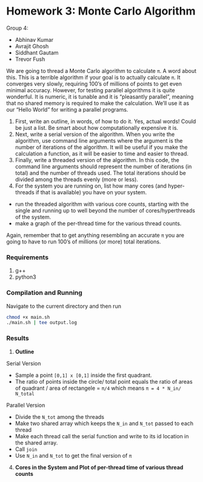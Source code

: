 # Homework 3: Monte Carlo Algorithm

Group 4: 
- Abhinav Kumar
- Avrajit Ghosh
- Siddhant Gautam
- Trevor Fush

We are going to thread a Monte Carlo algorithm to calculate `π`. A word about this. This is a terrible algorithm if your goal is to actually calculate `π`. It converges very slowly, requiring 100’s of millions of points to get even minimal accuracy. However, for testing parallel algorithms it is quite wonderful. It is numeric, it is tunable and it is “pleasantly parallel”, meaning that no shared memory is required to make the calculation. We’ll use it as our “Hello World” for writing a parallel programs.
1. First, write an outline, in words, of how to do it. Yes, actual words! Could be just a list. Be smart about how computationally expensive it is.
2. Next, write a serial version of the algorithm. When you write the algorithm, use command line arguments where the argument is the number of iterations of the algorithm. It will be useful if you make the calculation a function, as it will be easier to time and easier to thread.
3. Finally, write a threaded version of the algorithm. In this code, the command line arguments should represent the number of iterations (in total) and the number of threads used.
        The total iterations should be divided among the threads evenly (more or less).
4. For the system you are running on, list how many cores (and hyper-threads if that is available) you have on your system.
  - run the threaded algorithm with various core counts, starting with the single and running up to well beyond the number of cores/hyperthreads of the system.
  - make a graph of the per-thread time for the various thread counts.

Again, remember that to get anything resembling an accurate `π` you are going to have to run 100’s of millions (or more) total iterations.

### Requirements
1. g++
2. python3

### Compilation and Running
Navigate to the current directory and then run
```bash
chmod +x main.sh
./main.sh | tee output.log
```

### Results 

1. **Outline**

Serial Version
  - Sample a point `[0,1] x [0,1]` inside the first quadrant.
  - The ratio of points inside the circle/ total point equals the ratio of areas of quadrant / area of rectangele = `π/4` which means `π = 4 * N_in/ N_total`

Parallel Version

  - Divide the `N_tot` among the threads
  - Make two shared array which keeps the `N_in` and `N_tot` passed to each thread
  - Make each thread call the serial function and write to its id location in the shared array.
  - Call `join` 
  - Use `N_in` and `N_tot` to get the final version of `π`
       
4. **Cores in the System and Plot of per-thread time of various thread counts**
